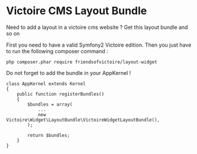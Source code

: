 Victoire CMS Layout Bundle
============

Need to add a layout in a victoire cms website ?
Get this layout bundle and so on

First you need to have a valid Symfony2 Victoire edition.
Then you just have to run the following composer command :

    php composer.phar require friendsofvictoire/layout-widget

Do not forget to add the bundle in your AppKernel !

    class AppKernel extends Kernel
    {
        public function registerBundles()
        {
            $bundles = array(
                ...
                new Victoire\Widget\LayoutBundle\VictoireWidgetLayoutBundle(),
            );

            return $bundles;
        }
    }
